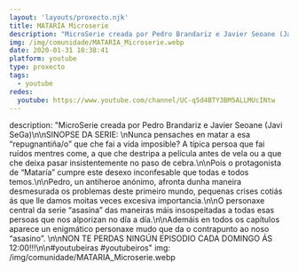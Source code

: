 ```yaml
---
layout: 'layouts/proxecto.njk'
title: MATARÍA Microserie
description: "MicroSerie creada por Pedro Brandariz e Javier Seoane (Javi SeGa)\n\nSINOPSE DA SERIE: \nNunca pensaches en matar a esa “repugnantiña/o” que che fai a vida imposible? A típica persoa que fai ruídos mentres come, a que che destripa a película antes de vela ou a que che deixa pasar insistentemente no paso de cebra.\n\nPois o protagonista de “Mataría” cumpre este desexo inconfesable que todas e todos temos.\n\nPedro, un antiheroe anónimo, afronta dunha maneira desmesurada os problemas deste primeiro mundo, pequenas crises cotiás ás que lle damos moitas veces excesiva importancia.\n\nO personaxe central da serie “asasina” das maneiras máis insospeitadas a todas esas persoas que nos alporizan no día a día.\n\nAdemáis en todos os capítulos aparece un enigmático personaxe mudo que da o contrapunto ao noso “asasino”. \n\nNON TE PERDAS NINGÚN EPISODIO CADA DOMINGO ÁS 12:00!!!\n\n#youtubeiras #youtubeiros"
img: /img/comunidade/MATARIA_Microserie.webp
date: 2020-01-31 10:38:41
platform: youtube
type: proxecto
tags:
  - youtube
redes:
  youtube: https://www.youtube.com/channel/UC-q5d4BTY3BM5ALLMUcINtw
---
```

description: "MicroSerie creada por Pedro Brandariz e Javier Seoane (Javi SeGa)\n\nSINOPSE DA SERIE: \nNunca pensaches en matar a esa “repugnantiña/o” que che fai a vida imposible? A típica persoa que fai ruídos mentres come, a que che destripa a película antes de vela ou a que che deixa pasar insistentemente no paso de cebra.\n\nPois o protagonista de “Mataría” cumpre este desexo inconfesable que todas e todos temos.\n\nPedro, un antiheroe anónimo, afronta dunha maneira desmesurada os problemas deste primeiro mundo, pequenas crises cotiás ás que lle damos moitas veces excesiva importancia.\n\nO personaxe central da serie “asasina” das maneiras máis insospeitadas a todas esas persoas que nos alporizan no día a día.\n\nAdemáis en todos os capítulos aparece un enigmático personaxe mudo que da o contrapunto ao noso “asasino”. \n\nNON TE PERDAS NINGÚN EPISODIO CADA DOMINGO ÁS 12:00!!!\n\n#youtubeiras #youtubeiros"
img: /img/comunidade/MATARIA_Microserie.webp
